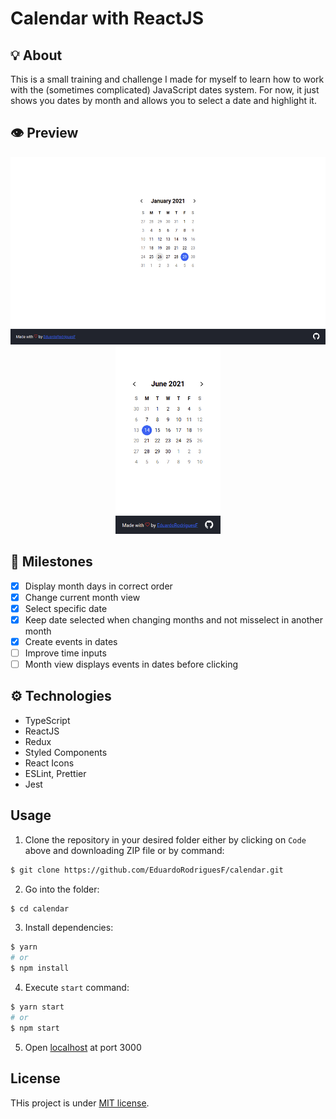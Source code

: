 # Calendar with ReactJS

## 💡 About

This is a small training and challenge I made for myself to learn how to work with the (sometimes complicated) JavaScript dates system.
For now, it just shows you dates by month and allows you to select a date and highlight it.

## 👁️ Preview

<div align="center">
  <img height="300" src="public/preview-desktop.png" alt="Preview Desktop">
  <img height="300" src="public/preview-mobile.png" alt="Preview Desktop">
</div>

## 🏃 Milestones 

- [x] Display month days in correct order
- [x] Change current month view
- [x] Select specific date
- [x] Keep date selected when changing months and not misselect in another month
- [x] Create events in dates
- [ ] Improve time inputs
- [ ] Month view displays events in dates before clicking
## ⚙️ Technologies

- TypeScript
- ReactJS
- Redux
- Styled Components
- React Icons
- ESLint, Prettier
- Jest

## Usage

1. Clone the repository in your desired folder either by clicking on <code>Code</code> above and downloading ZIP file or by command:
```bash
$ git clone https://github.com/EduardoRodriguesF/calendar.git
```

2. Go into the folder:
```bash
$ cd calendar
```

3. Install dependencies:
```bash
$ yarn
# or
$ npm install
```

4. Execute <code>start</code> command:
```bash
$ yarn start
# or
$ npm start
```

5. Open <a href="http://localhost:3000">localhost</a> at port 3000

## License
THis project is under <a href="https://github.com/EduardoRodriguesF/calendar/blob/main/LICENSE">MIT license</a>.
